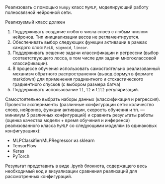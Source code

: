 Реализовать с помощью `Numpy` класс `MyMLP`, моделирующий работу полносвязной нейронной сети.

Реализуемый класс должен

1. Поддерживать создание любого числа слоев с любым числом нейронов. Тип инициализации весов не регламентируется.
2. Обеспечивать выбор следующих функции активации в рамках каждого слоя: `ReLU`, `sigmoid`, `linear`.
3. Поддерживать решение задачи классификации и регрессии (выбор соответствующего лосса, в том числе для задачи многоклассовой классификации).
4. В процессе обучения использовать самостоятельно реализованный механизм обратного распространения (вывод формул в формате markdown) для применения градиентного и стохастического градиентного спусков (с выбором размера батча)
5. Поддерживать использование `l1`, `l2` и `l1l2` регуляризаций.

Самостоятельно выбрать наборы данных (классификация и регрессия). Провести эксперименты (различные конфигурации сети: количество слоев, нейронов, функции активации, скорость обучения и тп. — минимум 5 различных конфигураций) и сравнить результаты работы (оценка качества модели + время обучения и инференса) реализованного класса `MyMLP` со следующими моделям (в одинаковых конфигурациях):

*   MLPClassifier/MLPRegressor из sklearn
*   TensorFlow
*   Keras
*   PyTorch

Результат представить в виде .ipynb блокнота, содержащего весь необходимый код и визуализации сравнения реализаций для рассмотренных конфигураций.
